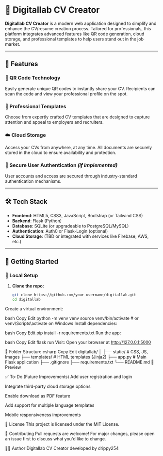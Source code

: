 # 💼 Digitallab CV Creator

**Digitallab CV Creator** is a modern web application designed to simplify and enhance the CV/resume creation process. Tailored for professionals, this platform integrates advanced features like QR code generation, cloud storage, and professional templates to help users stand out in the job market.

---

## 🚀 Features

### 🔷 QR Code Technology
Easily generate unique QR codes to instantly share your CV. Recipients can scan the code and view your professional profile on the spot.

### 🎨 Professional Templates
Choose from expertly crafted CV templates that are designed to capture attention and appeal to employers and recruiters.

### ☁️ Cloud Storage
Access your CVs from anywhere, at any time. All documents are securely stored in the cloud to ensure availability and protection.

### 🔐 Secure User Authentication *(if implemented)*
User accounts and access are secured through industry-standard authentication mechanisms.

---

## 🛠 Tech Stack

- **Frontend**: HTML5, CSS3, JavaScript, Bootstrap (or Tailwind CSS)
- **Backend**: Flask (Python)
- **Database**: SQLite (or upgradeable to PostgreSQL/MySQL)
- **Authentication**: Auth0 or Flask-Login (optional)
- **Cloud Storage**: (TBD or integrated with services like Firebase, AWS, etc.)

---

## 🧾 Getting Started

### 🔨 Local Setup

1. **Clone the repo:**
   ```bash
   git clone https://github.com/your-username/digitallab.git
   cd digitallab

  Create a virtual environment:

bash
Copy
Edit
python -m venv venv
source venv/bin/activate   # or venv\Scripts\activate on Windows
Install dependencies:

bash
Copy
Edit
pip install -r requirements.txt
Run the app:

bash
Copy
Edit
flask run
Visit:
Open your browser at http://127.0.0.1:5000

📁 Folder Structure
csharp
Copy
Edit
digitallab/
│
├── static/              # CSS, JS, Images
├── templates/           # HTML templates (Jinja2)
├── app.py               # Main Flask application
├── .gitignore
├── requirements.txt
└── README.md
📸 Preview

✅ To-Do (Future Improvements)
Add user registration and login

Integrate third-party cloud storage options

Enable download as PDF feature

Add support for multiple language templates

Mobile responsiveness improvements

📃 License
This project is licensed under the MIT License.

🙌 Contributing
Pull requests are welcome! For major changes, please open an issue first to discuss what you'd like to change.

👨‍💻 Author
Digitallab CV Creator developed by drippy254
